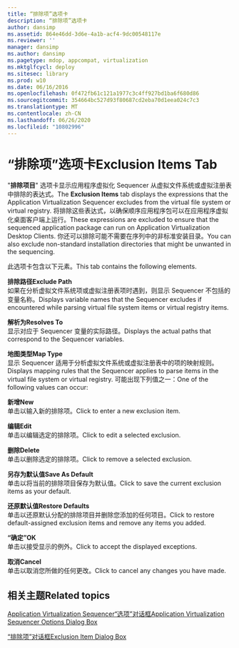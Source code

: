 ```yaml
---
title: “排除项”选项卡
description: “排除项”选项卡
author: dansimp
ms.assetid: 864e46dd-3d6e-4a1b-acf4-9dc00548117e
ms.reviewer: ''
manager: dansimp
ms.author: dansimp
ms.pagetype: mdop, appcompat, virtualization
ms.mktglfcycl: deploy
ms.sitesec: library
ms.prod: w10
ms.date: 06/16/2016
ms.openlocfilehash: 0f472fb61c121a1977c3c4ff927bd1ba6f680d86
ms.sourcegitcommit: 354664bc527d93f80687cd2eba70d1eea024c7c3
ms.translationtype: MT
ms.contentlocale: zh-CN
ms.lasthandoff: 06/26/2020
ms.locfileid: "10802996"
---
```

# <span data-ttu-id="63ce3-103">“排除项”选项卡</span><span class="sxs-lookup"><span data-stu-id="63ce3-103">Exclusion Items Tab</span></span>


<span data-ttu-id="63ce3-104">"**排除项目**" 选项卡显示应用程序虚拟化 Sequencer 从虚拟文件系统或虚拟注册表中排除的表达式。</span><span class="sxs-lookup"><span data-stu-id="63ce3-104">The **Exclusion Items** tab displays the expressions that the Application Virtualization Sequencer excludes from the virtual file system or virtual registry.</span></span> <span data-ttu-id="63ce3-105">将排除这些表达式，以确保顺序应用程序包可以在应用程序虚拟化桌面客户端上运行。</span><span class="sxs-lookup"><span data-stu-id="63ce3-105">These expressions are excluded to ensure that the sequenced application package can run on Application Virtualization Desktop Clients.</span></span> <span data-ttu-id="63ce3-106">你还可以排除可能不需要在序列中的非标准安装目录。</span><span class="sxs-lookup"><span data-stu-id="63ce3-106">You can also exclude non-standard installation directories that might be unwanted in the sequencing.</span></span>

<span data-ttu-id="63ce3-107">此选项卡包含以下元素。</span><span class="sxs-lookup"><span data-stu-id="63ce3-107">This tab contains the following elements.</span></span>

<a href="" id="exclude-path"></a>**<span data-ttu-id="63ce3-108">排除路径</span><span class="sxs-lookup"><span data-stu-id="63ce3-108">Exclude Path</span></span>**  
<span data-ttu-id="63ce3-109">如果在分析虚拟文件系统项或虚拟注册表项时遇到，则显示 Sequencer 不包括的变量名称。</span><span class="sxs-lookup"><span data-stu-id="63ce3-109">Displays variable names that the Sequencer excludes if encountered while parsing virtual file system items or virtual registry items.</span></span>

<a href="" id="resolves-to"></a>**<span data-ttu-id="63ce3-110">解析为</span><span class="sxs-lookup"><span data-stu-id="63ce3-110">Resolves To</span></span>**  
<span data-ttu-id="63ce3-111">显示对应于 Sequencer 变量的实际路径。</span><span class="sxs-lookup"><span data-stu-id="63ce3-111">Displays the actual paths that correspond to the Sequencer variables.</span></span>

<a href="" id="map-type"></a>**<span data-ttu-id="63ce3-112">地图类型</span><span class="sxs-lookup"><span data-stu-id="63ce3-112">Map Type</span></span>**  
<span data-ttu-id="63ce3-113">显示 Sequencer 适用于分析虚拟文件系统或虚拟注册表中的项的映射规则。</span><span class="sxs-lookup"><span data-stu-id="63ce3-113">Displays mapping rules that the Sequencer applies to parse items in the virtual file system or virtual registry.</span></span> <span data-ttu-id="63ce3-114">可能出现下列值之一：</span><span class="sxs-lookup"><span data-stu-id="63ce3-114">One of the following values can occur:</span></span>

<a href="" id="new"></a>**<span data-ttu-id="63ce3-115">新增</span><span class="sxs-lookup"><span data-stu-id="63ce3-115">New</span></span>**  
<span data-ttu-id="63ce3-116">单击以输入新的排除项。</span><span class="sxs-lookup"><span data-stu-id="63ce3-116">Click to enter a new exclusion item.</span></span>

<a href="" id="edit"></a>**<span data-ttu-id="63ce3-117">编辑</span><span class="sxs-lookup"><span data-stu-id="63ce3-117">Edit</span></span>**  
<span data-ttu-id="63ce3-118">单击以编辑选定的排除项。</span><span class="sxs-lookup"><span data-stu-id="63ce3-118">Click to edit a selected exclusion.</span></span>

<a href="" id="delete"></a>**<span data-ttu-id="63ce3-119">删除</span><span class="sxs-lookup"><span data-stu-id="63ce3-119">Delete</span></span>**  
<span data-ttu-id="63ce3-120">单击以删除选定的排除项。</span><span class="sxs-lookup"><span data-stu-id="63ce3-120">Click to remove a selected exclusion.</span></span>

<a href="" id="save-as-default"></a>**<span data-ttu-id="63ce3-121">另存为默认值</span><span class="sxs-lookup"><span data-stu-id="63ce3-121">Save As Default</span></span>**  
<span data-ttu-id="63ce3-122">单击以将当前的排除项目保存为默认值。</span><span class="sxs-lookup"><span data-stu-id="63ce3-122">Click to save the current exclusion items as your default.</span></span>

<a href="" id="restore-defaults"></a>**<span data-ttu-id="63ce3-123">还原默认值</span><span class="sxs-lookup"><span data-stu-id="63ce3-123">Restore Defaults</span></span>**  
<span data-ttu-id="63ce3-124">单击以还原默认分配的排除项目并删除您添加的任何项目。</span><span class="sxs-lookup"><span data-stu-id="63ce3-124">Click to restore default-assigned exclusion items and remove any items you added.</span></span>

<a href="" id="ok"></a>**<span data-ttu-id="63ce3-125">“确定”</span><span class="sxs-lookup"><span data-stu-id="63ce3-125">OK</span></span>**  
<span data-ttu-id="63ce3-126">单击以接受显示的例外。</span><span class="sxs-lookup"><span data-stu-id="63ce3-126">Click to accept the displayed exceptions.</span></span>

<a href="" id="cancel"></a>**<span data-ttu-id="63ce3-127">取消</span><span class="sxs-lookup"><span data-stu-id="63ce3-127">Cancel</span></span>**  
<span data-ttu-id="63ce3-128">单击以取消您所做的任何更改。</span><span class="sxs-lookup"><span data-stu-id="63ce3-128">Click to cancel any changes you have made.</span></span>

## <span data-ttu-id="63ce3-129">相关主题</span><span class="sxs-lookup"><span data-stu-id="63ce3-129">Related topics</span></span>


[<span data-ttu-id="63ce3-130">Application Virtualization Sequencer“选项”对话框</span><span class="sxs-lookup"><span data-stu-id="63ce3-130">Application Virtualization Sequencer Options Dialog Box</span></span>](application-virtualization-sequencer-options-dialog-box.md)

[<span data-ttu-id="63ce3-131">“排除项”对话框</span><span class="sxs-lookup"><span data-stu-id="63ce3-131">Exclusion Item Dialog Box</span></span>](exclusion-item-dialog-box.md)

 

 





